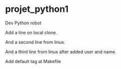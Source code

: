 # projet_python1
Dev Python robot

Add a line on local clone.

And a second line from linux.

And a third line from linux after added user and name.

Add default tag at Makefile

